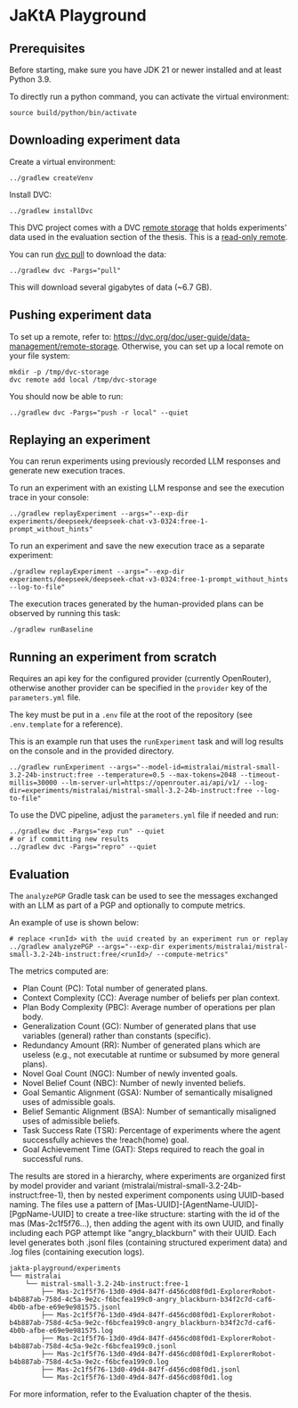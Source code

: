 # JaKtA Playground

## Prerequisites

Before starting, make sure you have JDK 21 or newer installed and at least Python 3.9.

To directly run a python command, you can activate the virtual environment:

```shell
source build/python/bin/activate
```

## Downloading experiment data

Create a virtual environment:

```shell
../gradlew createVenv
```

Install DVC:

```shell
../gradlew installDvc
```

This DVC project comes with a DVC [remote storage](https://dvc.org/doc/commands-reference/remote) that holds experiments' data used in the evaluation section of the thesis.
This is a [read-only remote](https://dagshub.com/rbattistini/plan-generation-experiments).

You can run [dvc pull](https://dvc.org/doc/command-reference/pull) to download the data:

```shell
../gradlew dvc -Pargs="pull"
```

This will download several gigabytes of data (~6.7 GB).

## Pushing experiment data

To set up a remote, refer to: https://dvc.org/doc/user-guide/data-management/remote-storage.
Otherwise, you can set up a local remote on your file system:

```shell
mkdir -p /tmp/dvc-storage
dvc remote add local /tmp/dvc-storage
```

You should now be able to run:

```shell
../gradlew dvc -Pargs="push -r local" --quiet
```

## Replaying an experiment

You can rerun experiments using previously recorded LLM responses and generate new execution traces.

To run an experiment with an existing LLM response and see the execution trace in your console:

```shell
../gradlew replayExperiment --args="--exp-dir experiments/deepseek/deepseek-chat-v3-0324:free-1-prompt_without_hints"
```

To run an experiment and save the new execution trace as a separate experiment:

```shell
./gradlew replayExperiment --args="--exp-dir experiments/deepseek/deepseek-chat-v3-0324:free-1-prompt_without_hints --log-to-file"
```

The execution traces generated by the human-provided plans can be observed by running this task:

```shell
./gradlew runBaseline
```

## Running an experiment from scratch

Requires an api key for the configured provider (currently OpenRouter), otherwise another provider can be specified in the `provider` key of the `parameters.yml` file.

The key must be put in a `.env` file at the root of the repository (see `.env.template` for a reference).

This is an example run that uses the `runExperiment` task and will log results on the console and in the provided directory.

```shell
../gradlew runExperiment --args="--model-id=mistralai/mistral-small-3.2-24b-instruct:free --temperature=0.5 --max-tokens=2048 --timeout-millis=30000 --lm-server-url=https://openrouter.ai/api/v1/ --log-dir=experiments/mistralai/mistral-small-3.2-24b-instruct:free --log-to-file"
```

To use the DVC pipeline, adjust the `parameters.yml` file if needed and run:

```shell
../gradlew dvc -Pargs="exp run" --quiet
# or if committing new results
../gradlew dvc -Pargs="repro" --quiet
```

## Evaluation

The `analyzePGP` Gradle task can be used to see the messages exchanged with an LLM as part of a PGP and optionally to compute metrics.

An example of use is shown below:

```shell
# replace <runId> with the uuid created by an experiment run or replay
../gradlew analyzePGP --args="--exp-dir experiments/mistralai/mistral-small-3.2-24b-instruct:free/<runId>/ --compute-metrics"
```

The metrics computed are:
- Plan Count (PC): Total number of generated plans.
- Context Complexity (CC): Average number of beliefs per plan context.
- Plan Body Complexity (PBC): Average number of operations per plan body.
- Generalization Count (GC): Number of generated plans that use variables (general) rather than constants (specific).
- Redundancy Amount (RR): Number of generated plans which are useless (e.g., not executable at runtime or subsumed by more general plans).
- Novel Goal Count (NGC): Number of newly invented goals.
- Novel Belief Count (NBC): Number of newly invented beliefs.
- Goal Semantic Alignment (GSA): Number of semantically misaligned uses of admissible goals.
- Belief Semantic Alignment (BSA): Number of semantically misaligned uses of admissible beliefs.
- Task Success Rate (TSR): Percentage of experiments where the agent successfully achieves the !reach(home) goal.
- Goal Achievement Time (GAT): Steps required to reach the goal in successful runs.

The results are stored in a hierarchy, where experiments are organized first by model provider and variant (mistralai/mistral-small-3.2-24b-instruct:free-1), then by nested experiment components using UUID-based naming. The files use a pattern of [Mas-UUID]-[AgentName-UUID]-[PgpName-UUID] to create a tree-like structure: starting with the id of the mas (Mas-2c1f5f76...), then adding the agent with its own UUID, and finally including each PGP attempt like "angry_blackburn" with their UUID.
Each level generates both .jsonl files (containing structured experiment data) and .log files (containing execution logs).

```
jakta-playground/experiments
└── mistralai
    └── mistral-small-3.2-24b-instruct:free-1
        ├── Mas-2c1f5f76-13d0-49d4-847f-d456cd08f0d1-ExplorerRobot-b4b887ab-758d-4c5a-9e2c-f6bcfea199c0-angry_blackburn-b34f2c7d-caf6-4b0b-afbe-e69e9e981575.jsonl
        ├── Mas-2c1f5f76-13d0-49d4-847f-d456cd08f0d1-ExplorerRobot-b4b887ab-758d-4c5a-9e2c-f6bcfea199c0-angry_blackburn-b34f2c7d-caf6-4b0b-afbe-e69e9e981575.log
        ├── Mas-2c1f5f76-13d0-49d4-847f-d456cd08f0d1-ExplorerRobot-b4b887ab-758d-4c5a-9e2c-f6bcfea199c0.jsonl
        ├── Mas-2c1f5f76-13d0-49d4-847f-d456cd08f0d1-ExplorerRobot-b4b887ab-758d-4c5a-9e2c-f6bcfea199c0.log
        ├── Mas-2c1f5f76-13d0-49d4-847f-d456cd08f0d1.jsonl
        └── Mas-2c1f5f76-13d0-49d4-847f-d456cd08f0d1.log
```


For more information, refer to the Evaluation chapter of the thesis.
